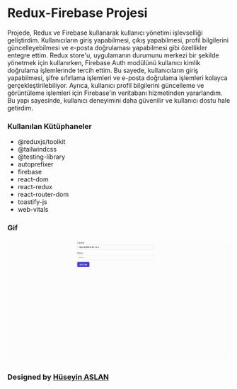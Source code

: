 # Redux-Firebase Projesi
Projede, Redux ve Firebase kullanarak kullanıcı yönetimi işlevselliği geliştirdim. Kullanıcıların giriş yapabilmesi, çıkış yapabilmesi, profil bilgilerini güncelleyebilmesi ve e-posta doğrulaması yapabilmesi gibi özellikler entegre ettim. Redux store'u, uygulamanın durumunu merkezi bir şekilde yönetmek için kullanırken, Firebase Auth modülünü kullanıcı kimlik doğrulama işlemlerinde tercih ettim. Bu sayede, kullanıcıların giriş yapabilmesi, şifre sıfırlama işlemleri ve e-posta doğrulama işlemleri kolayca gerçekleştirilebiliyor. Ayrıca, kullanıcı profil bilgilerini güncelleme ve görüntüleme işlemleri için Firebase'in veritabanı hizmetinden yararlandım. Bu yapı sayesinde, kullanıcı deneyimini daha güvenilir ve kullanıcı dostu hale getirdim.


### Kullanılan Kütüphaneler
- @reduxjs/toolkit
- @tailwindcss
- @testing-library
- autoprefixer
- firebase
- react-dom
- react-redux
- react-router-dom
- toastify-js
- web-vitals

### Gif

<img src="./public/Zight Recording 2024-08-01 at 10.13.04 AM.gif"/>

###  Designed by <a href="https://www.linkedin.com/in/h%C3%BCseyin-aslan-128519203/" target="_blank">Hüseyin ASLAN</a> 

